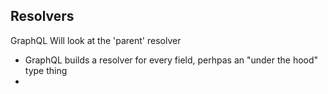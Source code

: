 ## Resolvers

GraphQL Will look at the 'parent' resolver

- GraphQL builds a resolver for every field, perhpas an "under the hood" type thing
-
